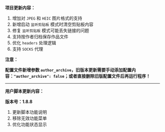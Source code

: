 **项目更新内容：**

1. 增加对 `JPEG` 和 `HEIC` 图片格式的支持
2. 新增启动 `监听剪贴板` 模式时清空剪贴板内容
3. 修复 `监听剪贴板` 模式可能丢失链接的问题
4. 支持按作者归档保存作品文件
5. 优化 `headers` 处理逻辑
6. 支持 `SOCKS` 代理

**注意：**

<p><strong>配置文件新增参数 <code>author_archive</code>，旧版本更新需要手动添加配置内容：<code>"author_archive": false</code>；或者直接删除旧版配置文件后再运行程序！</strong></p>

*****

**用户脚本更新内容：**

**版本号：1.8.8**

1. 更新脚本功能说明
2. 移除无效功能菜单
3. 优化功能状态显示

